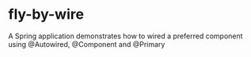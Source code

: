 fly-by-wire
===========

A Spring application demonstrates how to wired a preferred component using @Autowired, @Component and @Primary
